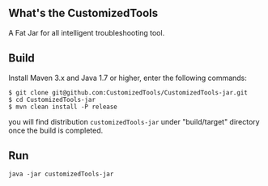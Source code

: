## What's the CustomizedTools

A Fat Jar for all intelligent troubleshooting tool.


## Build

Install Maven 3.x and Java 1.7 or higher, enter the following commands:

~~~
$ git clone git@github.com:CustomizedTools/CustomizedTools-jar.git
$ cd CustomizedTools-jar
$ mvn clean install -P release
~~~

you will find distribution `customizedTools-jar` under "build/target" directory once the build is completed.

## Run

~~~
java -jar customizedTools-jar
~~~

